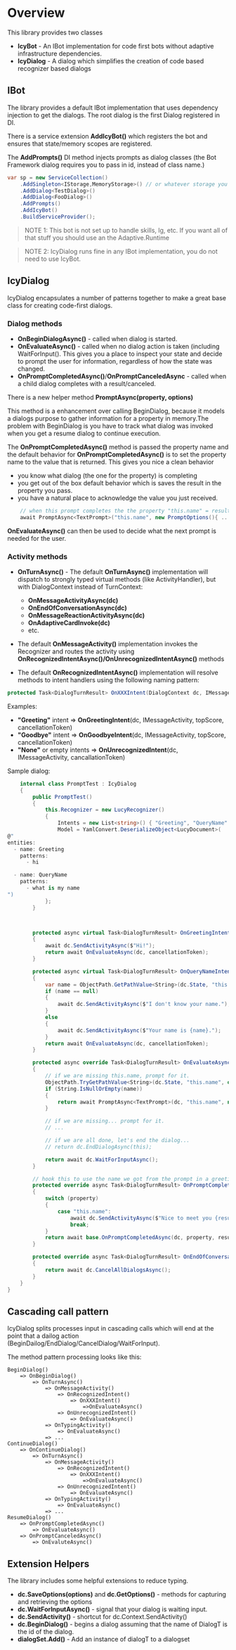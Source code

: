 
# Overview
This library provides two classes
* **IcyBot** - An IBot implementation for code first bots without adaptive infrastructure dependencies.
* **IcyDialog** - A dialog which simplifies the creation of code based recognizer based dialogs 

## IBot
The library provides a default IBot implementation that uses dependency injection to get the dialogs.
The root dialog is the first Dialog registered in DI.

There is a service extension **AddIcyBot()** which registers the bot and ensures that state/memory scopes are registered.

The **AddPrompts()** DI method injects prompts as dialog classes (the Bot Framework dialog requires you to pass in id, instead of class name.) 
 
```C#
var sp = new ServiceCollection()
    .AddSingleton<IStorage,MemoryStorage>() // or whatever storage you want.
    .AddDialog<TestDialog>()
    .AddDialog<FooDialog>()
    .AddPrompts()
    .AddIcyBot()
    .BuildServiceProvider();
```

> NOTE 1: This bot is not set up to handle skills, lg, etc.  If you want all of that stuff you
> should use an the Adaptive.Runtime

> NOTE 2: IcyDialog runs fine in any IBot implementation, you do not need to use IcyBot.

## IcyDialog
IcyDialog encapsulates a number of patterns together to make a great base class for creating code-first dialogs.

### Dialog methods
* **OnBeginDialogAsync()** -  called when dialog is started.
* **OnEvaluateAsync()** - called when no dialog action is taken (including WaitForInput(). This gives you a place to inspect your state
and decide to prompt the user for information, regardless of how the state was changed.
* **OnPromptCompletedAsync()**/**OnPromptCanceledAsync** - called when a child dialog completes with a result/canceled.

There is a new helper method **PromptAsync<DialogT>(property, options)**

This method is a enhancement over calling BeginDialog, because it models a dialogs purpose to gather information for a 
property in memory.The problem with BeginDialog is you have to track what dialog was invoked when you get a resume dialog to continue execution.

The **OnPromptCompletedAsync()** method is passed the property name and the default behavior for **OnPromptCompletedAsync()** is to set the property
name to the value that is returned.  This gives you nice a clean behavior
* you know what dialog (the one for the property) is completing
* you get out of the box default behavior which is saves the result in the property you pass.
* you have a natural place to acknowledge the value you just received.

```C#
    // when this prompt completes the the property "this.name" = result from the child dialog
    await PromptAsync<TextPrompt>("this.name", new PromptOptions(){ ... });
```
**OnEvaluateAsync()** can then be used to decide what the next prompt is needed for the user.

### Activity methods
* **OnTurnAsync()** - The default **OnTurnAsync()** implementation will dispatch to strongly typed virtual methods (like ActivityHandler), but with DialogContext instead of TurnContext:
    - **OnMessageActivityAsync(dc)**
    - **OnEndOfConversationAsync(dc)**
    - **OnMessageReactionActivityAsync(dc)**
    - **OnAdaptiveCardInvoke(dc)** 
    - etc.
     
* The default **OnMessageActivity()** implementation invokes the Recognizer and routes the activity using **OnRecognizedIntentAsync()/OnUnrecognizedIntentAsync()** methods
* The default **OnRecognizedIntentAsync()** implementation will resolve methods to intent handlers using the following naming pattern:

```C#
protected Task<DialogTurnResult> OnXXXIntent(DialogContext dc, IMessageActivity messageActivity, TopScore topSCore, CancellationToken ct);
``` 
    
Examples:
- **"Greeting"** intent => **OnGreetingIntent**(dc, IMessageActivity, topScore, cancellationToken)
- **"Goodbye"** intent => **OnGoodbyeIntent**(dc, IMessageActivity, topScore, cancellationToken)
- **"None"** or empty intents => **OnUnrecognizedIntent**(dc, IMessageActivity, cancallationToken)

Sample dialog:
```C#
    internal class PromptTest : IcyDialog
    {
        public PromptTest()
        {
            this.Recognizer = new LucyRecognizer()
            {
                Intents = new List<string>() { "Greeting", "QueryName" },
                Model = YamlConvert.DeserializeObject<LucyDocument>(
@"
entities:
  - name: Greeting
    patterns:
      - hi

  - name: QueryName
    patterns:
      - what is my name
")
            };
        }



        protected async virtual Task<DialogTurnResult> OnGreetingIntent(DialogContext dc, IMessageActivity messageActivity, RecognizerResult recognizerResult, CancellationToken cancellationToken)
        {
            await dc.SendActivityAsync($"Hi!");
            return await OnEvaluateAsync(dc, cancellationToken);
        }

        protected async virtual Task<DialogTurnResult> OnQueryNameIntent(DialogContext dc, IMessageActivity messageActivity, RecognizerResult recognizerResult, CancellationToken cancellationToken)
        {
            var name = ObjectPath.GetPathValue<String>(dc.State, "this.name");
            if (name == null)
            {
                await dc.SendActivityAsync($"I don't know your name.");
            }
            else
            {
                await dc.SendActivityAsync($"Your name is {name}.");
            }
            return await OnEvaluateAsync(dc, cancellationToken);
        }

        protected async override Task<DialogTurnResult> OnEvaluateAsync(DialogContext dc, CancellationToken ct)
        {
            // if we are missing this.name, prompt for it.
            ObjectPath.TryGetPathValue<String>(dc.State, "this.name", out var name);
            if (String.IsNullOrEmpty(name))
            {
                return await PromptAsync<TextPrompt>(dc, "this.name", new PromptOptions() { Prompt = dc.CreateReply("What is your name?") });
            }

            // if we are missing... prompt for it.
            // ...

            // if we are all done, let's end the dialog...
            // return dc.EndDialogAsync(this);

            return await dc.WaitForInputAsync();
        }

        // hook this to use the name we got from the prompt in a greeting back to the user.
        protected override async Task<DialogTurnResult> OnPromptCompletedAsync(DialogContext dc, string property, object result, CancellationToken cancellationToken = default)
        {
            switch (property)
            {
                case "this.name":
                    await dc.SendActivityAsync($"Nice to meet you {result}!");
                    break;
            }
            return await base.OnPromptCompletedAsync(dc, property, result, cancellationToken); ;
        }

        protected override async Task<DialogTurnResult> OnEndOfConversationActivityAsync(DialogContext dc, IEndOfConversationActivity endOfConversationActivity, CancellationToken cancellationToken)
        {
            return await dc.CancelAllDialogsAsync();
        }
    }
}
```

## Cascading call pattern
IcyDialog splits processes input in cascading calls which will end at the point that a dailog action (BeginDailog/EndDialog/CancelDialog/WaitForInput).

The method pattern processing looks like this:

```
BeginDialog()
    => OnBeginDialog()
        => OnTurnAsync()
            => OnMessageActivity()
                => OnRecognizedIntent()
                    => OnXXXIntent()
                        =>OnEvaluateAsync()
                => OnUnrecognizedIntent()
                    => OnEvaluateAsync()
            => OnTypingActivity()
                => OnEvaluateAsync()
            => ...
ContinueDialog()
    => OnContinueDialog()
        => OnTurnAsync()
            => OnMessageActivity()
                => OnRecognizedIntent()
                    => OnXXXIntent()
                        =>OnEvaluateAsync()
                => OnUnrecognizedIntent()
                    => OnEvaluateAsync()
            => OnTypingActivity()
                => OnEvaluateAsync()
            => ...
ResumeDialog()
    => OnPromptCompletedAsync()
        => OnEvaluateAsync()
    => OnPromptCanceledAsync()
        => OnEvaluteAsync()
```

## Extension Helpers
The library includes some helpful extensions to reduce typing.

* **dc.SaveOptions(options)** and **dc.GetOptions<T>()** - methods for capturing and retrieving the options
* **dc.WaitForInputAsync()** - signal that your dialog is waiting input.
* **dc.SendActivity()** - shortcut for dc.Context.SendActivity()
* **dc.BeginDialog<DialogT>()** - begins a dialog assuming that the name of DialogT is the id of the dialog.
* **dialogSet.Add<DialogT>()** - Add an instance of dialogT to a dialogset 
